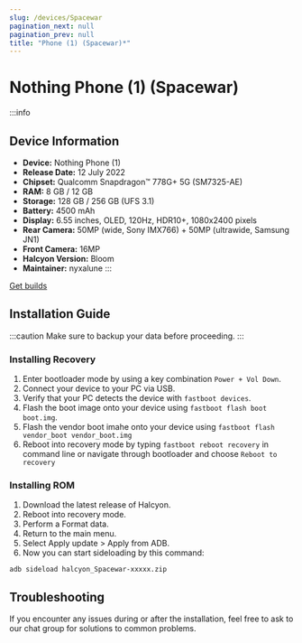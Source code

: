 ```yaml
---
slug: /devices/Spacewar
pagination_next: null
pagination_prev: null
title: "Phone (1) (Spacewar)*"
---
```


# Nothing Phone (1) (Spacewar)
:::info
## Device Information

- **Device:** Nothing Phone (1)
- **Release Date:** 12 July 2022
- **Chipset:** Qualcomm Snapdragon™ 778G+ 5G (SM7325-AE)
- **RAM:** 8 GB / 12 GB
- **Storage:** 128 GB / 256 GB (UFS 3.1)
- **Battery:** 4500 mAh
- **Display:** 6.55 inches, OLED, 120Hz, HDR10+, 1080x2400 pixels
- **Rear Camera:** 50MP (wide, Sony IMX766) + 50MP (ultrawide, Samsung JN1)
- **Front Camera:** 16MP
- **Halcyon Version:** Bloom
- **Maintainer:** nyxalune
:::

<a href="https://www.pling.com/p/2058150/" class="button button--primary">Get builds</a>

## Installation Guide
:::caution
Make sure to backup your data before proceeding.
:::

### Installing Recovery
1. Enter bootloader mode by using a key combination `Power + Vol Down`.
2. Connect your device to your PC via USB.
3. Verify that your PC detects the device with `fastboot devices`.
4. Flash the boot image onto your device using `fastboot flash boot boot.img`.
5. Flash the vendor boot imahe onto your device using `fastboot flash vendor_boot vendor_boot.img`
6. Reboot into recovery mode by typing `fastboot reboot recovery` in command line or navigate through bootloader and choose `Reboot to recovery`

### Installing ROM
1. Download the latest release of Halcyon.
2. Reboot into recovery mode.
3. Perform a Format data.
4. Return to the main menu.
5. Select Apply update > Apply from ADB.
6. Now you can start sideloading by this command:
```
adb sideload halcyon_Spacewar-xxxxx.zip
```

## Troubleshooting

If you encounter any issues during or after the installation, feel free to ask to our chat group for solutions to common problems.
